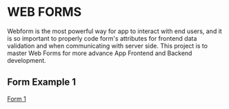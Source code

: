 # WEB FORMS

Webform is the most powerful way for app to interact with end users, and it is so important to properly code form's attributes for frontend data validation and when communicating with server side.
This project is to master Web Forms for more advance App Frontend and Backend development.

## Form Example 1

[Form 1](https://tvn9.github.io/form/p1)
